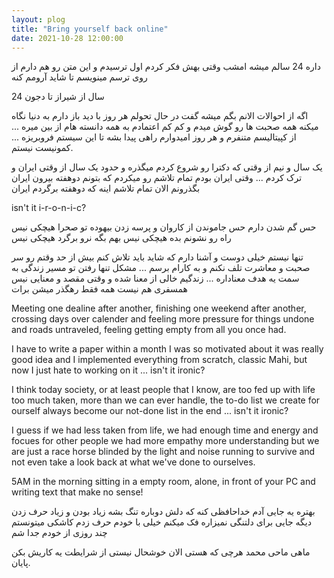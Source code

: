 ```yaml
---
layout: plog
title: "Bring yourself back online"
date: 2021-10-28 12:00:00
---
```


داره 24 سالم میشه
امشب وقتی بهش فکر کردم اول ترسیدم و این متن رو هم دارم از روی ترسم مینویسم تا شاید آرومم کنه

24 سال از شیراز تا دجون


اگه از احوالات الانم بگم میشه گفت در حال تحولم هر روز با دید باز دارم به دنیا نگاه میکنه همه صحبت ها رو گوش میدم و کم کم اعتمادم به همه دانسته هام از بین میره ... از کپیتالیسم متنفرم و هر روز امیدوارم راهی پیدا بشه تا این سیستم فروبریزه ... کمونیست نیستم.


یک سال و نیم از وقتی که دکترا رو شروع کردم میگذره و حدود یک سال از وقتی ایران و ترک کردم ... وقتی ایران بودم تمام تلاشم رو میکردم که بتونم دوهفته بیرون ایران بگذرونم الان تمام تلاشم اینه که دوهفته برگردم ایران 

isn't it i-r-o-n-i-c?

حس گم شدن دارم حس جاموندن از کاروان و پرسه زدن بیهوده تو صحرا هیچکی نیس راه رو نشونم بده هیچکی نیس بهم بگه نرو برگرد هیچکی نیس

تنها نیستم خیلی دوست و آشنا دارم که شاید باید تلاش کنم بیش از حد وقتم رو سر صحبت و معاشرت تلف نکنم و به کارام برسم ... مشکل تنها رفتن تو مسیر زندگی به سمت یه هدف معناداره ... زندگیم خالی از معنا شده و وقتی مقصد و معنایی نیس همسفری هم نیست همه فقط رهگذر میشن برات


Meeting one dealine after another, finishing one weekend after another, crossing days over calender and feeling more pressure for things undone and roads untraveled, feeling getting empty from all you once had.

I have to write a paper within a month I was so motivated about it was really good idea and I implemented everything from scratch, classic Mahi, but now I just hate to working on it ... isn't it ironic?

I think today society, or at least people that I know, are too fed up with life too much taken, more than we can ever handle, the to-do list we create for ourself always become our not-done list in the end ... isn't it ironic?

I guess if we had less taken from life, we had enough time and energy and focues for other people we had more empathy more understanding but we are just a race horse blinded by the light and noise running to survive and not even take a look back at what we've done to ourselves.

5AM in the morning sitting in a empty room, alone, in front of your PC and writing text that make no sense!


بهتره یه جایی آدم خداحافظی کنه که دلش دوباره تنگ بشه زیاد بودن و زیاد حرف زدن دیگه جایی برای دلتنگی نمیزاره
فک میکنم خیلی با خودم حرف زدم کاشکی میتونستم چند روزی از خودم جدا شم

ماهی ماحی محمد هرچی که هستی الان خوشحال نیستی از شرایطت یه کاریش بکن
پایان.




